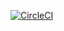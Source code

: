 [![CircleCI](https://dl.circleci.com/status-badge/img/gh/manulc50/spring5-recipe-app/tree/main.svg?style=svg&circle-token=20492593e83c00eebff3f98780cc3c5d1d12985a)](https://dl.circleci.com/status-badge/redirect/gh/manulc50/spring5-recipe-app/tree/main)